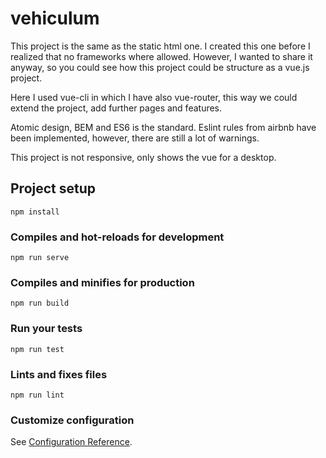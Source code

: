 # vehiculum

This project is the same as the static html one. I created this one before I realized that no frameworks where allowed. However, I wanted to share it anyway, so you could see how this project could be structure as a vue.js project.

Here I used vue-cli in which I have also vue-router, this way we could extend the project, add further pages and features.

Atomic design, BEM and ES6 is the standard. Eslint rules from airbnb have been implemented, however, there are still a lot of warnings.

This project is not responsive, only shows the vue for a desktop.

## Project setup

```
npm install
```

### Compiles and hot-reloads for development

```
npm run serve
```

### Compiles and minifies for production

```
npm run build
```

### Run your tests

```
npm run test
```

### Lints and fixes files

```
npm run lint
```

### Customize configuration

See [Configuration Reference](https://cli.vuejs.org/config/).

